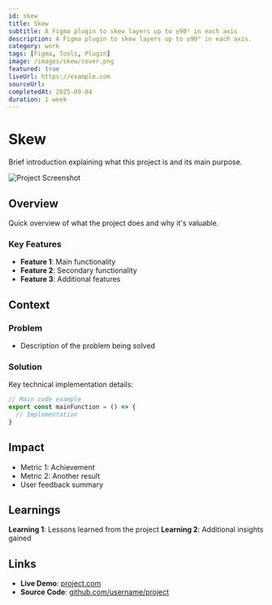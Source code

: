 ```yaml
---
id: skew
title: Skew
subtitle: A Figma plugin to skew layers up to ±90° in each axis
description: A Figma plugin to skew layers up to ±90° in each axis.
category: work
tags: [Figma, Tools, Plugin]
image: /images/skew/cover.png
featured: true
liveUrl: https://example.com
sourceUrl:
completedAt: 2025-09-04
duration: 1 week
---
```


# Skew

Brief introduction explaining what this project is and its main purpose.

![Project Screenshot](/images/simple-template.svg)

## Overview

Quick overview of what the project does and why it's valuable.

### Key Features

- **Feature 1**: Main functionality
- **Feature 2**: Secondary functionality
- **Feature 3**: Additional features

## Context

### Problem

- Description of the problem being solved

### Solution

Key technical implementation details:

```typescript
// Main code example
export const mainFunction = () => {
  // Implementation
}
```

## Impact

- Metric 1: Achievement
- Metric 2: Another result
- User feedback summary
  
## Learnings

**Learning 1**: Lessons learned from the project
**Learning 2**: Additional insights gained

## Links

- **Live Demo**: [project.com](https://example.com)
- **Source Code**: [github.com/username/project](https://github.com/username/project)
